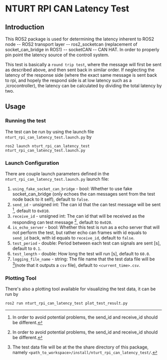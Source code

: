 # NTURT RPI CAN Latency Test

## Introduction

This ROS2 package is used for determining the latency inherent to ROS2 node -- ROS2 transport layer -- ros2_socketcan (replacement of socket_can_bridge in ROS1) -- socketCAN -- CAN HAT. In order to properly pin point the latency source of the controll system.

This test is basically a `round trip test`, where the message will first be sent as described above, and then sent back in similar order. If neglecting the latency of the response side (where the exact same message is sent back to rpi, and hopely the respond side is at low latency such as a ,icrocontroller), the latency can be calculated by dividing the total latency by two.

## Usage

### Running the test

The test can be run by using the launch file `nturt_rpi_can_latency_test.launch.py` by

```bash=
ros2 launch nturt_rpi_can_latency_test nturt_rpi_can_latency_test.launch.py
```

### Launch Configuration

There are couple launch parameters defined in the `nturt_rpi_can_latency_test.launch.py` launch file:

1. `using_fake_socket_can_bridge` - bool: Whether to use fake socket_can_bridge (only echoes the can messages sent from the test node back to it self), default to `false`.
2. `send_id` - unsigned int: The can id that the can test message will be sent [^1], default to `0x010`.
3. `receive_id` - unsigned int: The can id that will be received as the responding can test message [^1], default to `0x020`.
4. `is_echo_server` - bool: Whether this test is run as a echo server that will not perform the test, but rather echo can frames with id equals to `send_id` back, with id equals to `receive_id`, default to `false`.
5. `test_period` - double: Period between each test can signals are sent [s], default to `0.1`.
6. `test_length` - double: How long the test will run [s], default to `60.0`.
7. `logging_file_name` - string: The file name that the test data file will be [^2](note that it outputs a `csv` file), default to `<current_time>.csv`.

[^1]: In order to avoid potential problems, the send_id and receive_id should be different.

[^2]: The test data file will be at the the share directory of this package, namely `<path_to_workspace>/install/nturt_rpi_can_latency_test/`.

### Plotting Tool

There's also a plotting tool available for visualizing the test data, it can be run by

```bash=
ros2 run nturt_rpi_can_latency_test plot_test_result.py
```
